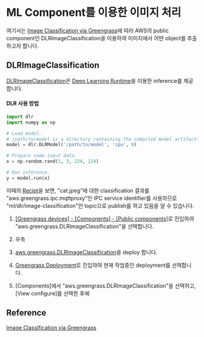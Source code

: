 # ML Component를 이용한 이미지 처리 

여기서는 [Image Classification via Greengrass](https://catalog.us-east-1.prod.workshops.aws/workshops/5ecc2416-f956-4273-b729-d0d30556013f/en-US/chapter7-ml/10-step1)에 따라 AWS의 public component인 DLRImageClassification을 이용하여 이미지에서 어떤 object를 추출하고자 합니다.

## DLRImageClassification

[DLRImageClassification](https://docs.aws.amazon.com/greengrass/v2/developerguide/dlr-image-classification-component.html?icmpid=docs_gg_console)은 [Deep Learning Runtime](https://github.com/neo-ai/neo-ai-dlr)을 이용한 inference를 제공합니다. 

#### DLR 사용 방법

```python
import dlr
import numpy as np

# Load model.
# /path/to/model is a directory containing the compiled model artifacts (.so, .params, .json)
model = dlr.DLRModel('/path/to/model', 'cpu', 0)

# Prepare some input data.
x = np.random.rand(1, 3, 224, 224)

# Run inference.
y = model.run(x)
```

이때의 [Recipt](https://github.com/kyopark2014/iot-greengrass/blob/main/recipe-DLRImageClassification.json)을 보면, "cat.jpeg"에 대한 classification 결과를 "aws.greengrass.ipc.mqttproxy"인 IPC service identifier를 사용하므로 "ml/dlr/image-classification"인 topic으로 publish를 하고 있음을 알 수 있습니다.  

1) [[Greengrass devices] - [Components] - [Public components]](https://ap-northeast-2.console.aws.amazon.com/iot/home?region=ap-northeast-2#/greengrass/v2/components/public)로 진입하여 "aws.greengrass.DLRImageClassification"을 선택합니다. 

2) 우측

1) [aws.greengrass.DLRImageClassification](https://ap-northeast-2.console.aws.amazon.com/iot/home?region=ap-northeast-2#/greengrass/v2/components/public/aws.greengrass.DLRImageClassification/versions/2.1.8)을 deploy 합니다. 

2) [Greengrass Deployment](https://ap-northeast-2.console.aws.amazon.com/iot/home?region=ap-northeast-2#/greengrass/v2/deployments)로 진입하여 현재 작업중인 deployment를 선택합니다.

3) [Components]에서 "aws.greengrass.DLRImageClassification"을 선택하고, [View configure]를 선택한 후에 




## Reference

[Image Classification via Greengrass](https://catalog.us-east-1.prod.workshops.aws/workshops/5ecc2416-f956-4273-b729-d0d30556013f/en-US/chapter7-ml/10-step1)
